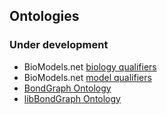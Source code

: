 ## Ontologies

### Under development

* BioModels.net [biology qualifiers](https://dbrnz.github.io/ontologies/biomodels-biology-qualifiers)
* BioModels.net [model qualifiers](https://dbrnz.github.io/ontologies/biomodels-model-qualifiers)
* [BondGraph Ontology](https://dbrnz.github.io/ontologies/bondgraph)
* [libBondGraph Ontology](https://dbrnz.github.io/ontologies/libbondgraph)
